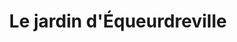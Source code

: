 ---
title: "Le jardin d'Équeurdreville"
url: /cherbourg-en-cotentin/le-jardin-dequeurdreville/
shop: fleuriste
---